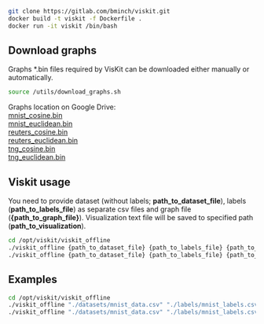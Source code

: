 ```bash
git clone https://gitlab.com/bminch/viskit.git
docker build -t viskit -f Dockerfile .
docker run -it viskit /bin/bash
```

## Download graphs
Graphs *.bin files required by VisKit can be downloaded either manually or automatically.
```bash
source /utils/download_graphs.sh
```
Graphs location on Google Drive: <br>
[mnist_cosine.bin](https://drive.google.com/file/d/1vhY_dvn30s_muTN7-vzqKzKSWpRb-YWW/view?usp=sharing) <br>
[mnist_euclidean.bin](https://drive.google.com/file/d/1SYScDuxFx9-kYpFHljloVuZFZzR7OmBh/view?usp=sharing) <br>
[reuters_cosine.bin](https://drive.google.com/file/d/1QhLo11NKZ_DpFLNcF33e8sew0K7d7UI4/view?usp=sharing) <br>
[reuters_euclidean.bin](https://drive.google.com/file/d/1k4WH6piQmHP3c8DixlbmVF99wCF4ysNo/view?usp=sharing) <br>
[tng_cosine.bin](https://drive.google.com/file/d/1j3O0EIZE3A-eNNy08gFGUK5h86djlOJ-/view?usp=sharing) <br>
[tng_euclidean.bin](https://drive.google.com/file/d/1KDgp8hnX8hTN4M9APWzOVOWm2qi-aVDl/view?usp=sharing) <br>


## Viskit usage
You need to provide dataset (without labels; <b>path_to_dataset_file</b>), labels (<b>path_to_labels_file</b>) as separate csv files and graph file (<b>{path_to_graph_file}</b>). Visualization text file will be saved to specified path (<b>path_to_visualization</b>).
```bash
cd /opt/viskit/viskit_offline
./viskit_offline {path_to_dataset_file} {path_to_labels_file} {path_to_graph_file} {path_to_visualization} 2500 2 1 1 0 0 0 "force-directed"
./viskit_offline {path_to_dataset_file} {path_to_labels_file} {path_to_graph_file} {path_to_visualization}
```

## Examples
```bash
cd /opt/viskit/viskit_offline
./viskit_offline "./datasets/mnist_data.csv" "./labels/mnist_labels.csv" "./graphs/mnist.bin" ./visualization.txt 2500 2 1 1 0 0 0 "force-directed"
./viskit_offline "./datasets/mnist_data.csv" "./labels/mnist_labels.csv" "./graphs/mnist.bin" ./visualization.txt
```

